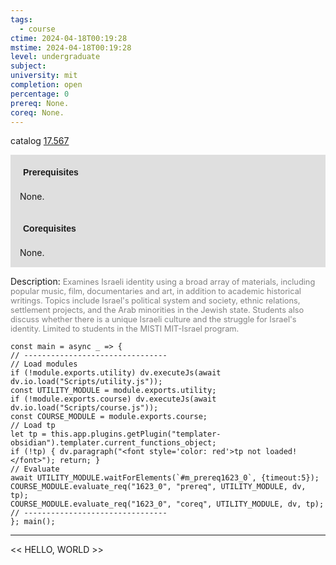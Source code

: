 ```yaml
---
tags:
  - course
ctime: 2024-04-18T00:19:28
mstime: 2024-04-18T00:19:28
level: undergraduate
subject: 
university: mit
completion: open
percentage: 0
prereq: None.
coreq: None.
---
```


catalog [17.567](http://student.mit.edu/catalog/m17b.html#17.567)

<span style="display: block; padding: 15px; background-color: rgb(100, 100, 100, 0.2);"><font id="m_prereq1623_0" style="display: block; font-family: Arial, sans-serif; font-weight: bold; padding: 5px">Prerequisites</font><br><span id="prereq1623_0">None.</span></span>
<span style="display: block; padding: 15px; background-color: rgb(100, 100, 100, 0.2);"><font id="m_coreq1623_0" style="display: block; font-family: Arial, sans-serif; font-weight: bold; padding: 5px">Corequisites</font><br><span id="coreq1623_0">None.</span></span>

<font style="">Description:</font>
<font style="color: grey; font-size: 0.8rem;">Examines Israeli identity using a broad array of materials, including popular music, film, documentaries and art, in addition to academic historical writings. Topics include Israel's political system and society, ethnic relations, settlement projects, and the Arab minorities in the Jewish state. Students also discuss whether there is a unique Israeli culture and the struggle for Israel's identity. Limited to students in the MISTI MIT-Israel program.</font>

```dataviewjs
const main = async _ => {
// --------------------------------
// Load modules
if (!module.exports.utility) dv.executeJs(await dv.io.load("Scripts/utility.js"));
const UTILITY_MODULE = module.exports.utility;
if (!module.exports.course) dv.executeJs(await dv.io.load("Scripts/course.js"));
const COURSE_MODULE = module.exports.course;
// Load tp
let tp = this.app.plugins.getPlugin("templater-obsidian").templater.current_functions_object;
if (!tp) { dv.paragraph("<font style='color: red'>tp not loaded!</font>"); return; }
// Evaluate
await UTILITY_MODULE.waitForElements(`#m_prereq1623_0`, {timeout:5});
COURSE_MODULE.evaluate_req("1623_0", "prereq", UTILITY_MODULE, dv, tp);
COURSE_MODULE.evaluate_req("1623_0", "coreq", UTILITY_MODULE, dv, tp);
// --------------------------------
}; main();
```

---

<< HELLO, WORLD >>
